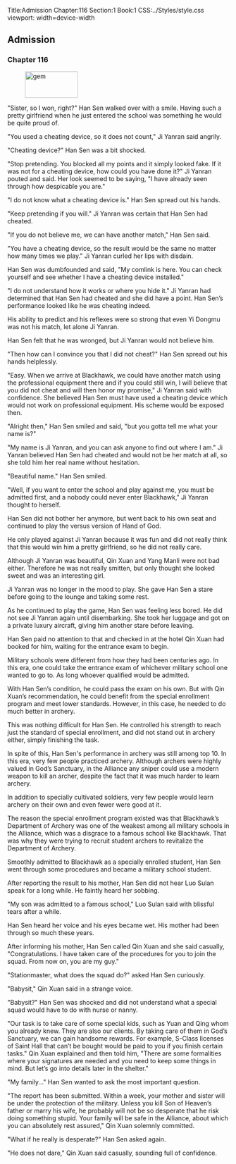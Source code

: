 Title:Admission 
Chapter:116 
Section:1 
Book:1 
CSS:../Styles/style.css 
viewport: width=device-width
  
## Admission
### Chapter 116 
<figure>
	<img src="../Images/gem.gif" alt="gem" id="gem" width="120" height="60" />
</figure>
  

  
  "Sister, so I won, right?" Han Sen walked over with a smile. Having such a pretty girlfriend when he just entered the school was something he would be quite proud of.

"You used a cheating device, so it does not count," Ji Yanran said angrily.

"Cheating device?" Han Sen was a bit shocked.

"Stop pretending. You blocked all my points and it simply looked fake. If it was not for a cheating device, how could you have done it?" Ji Yanran pouted and said. Her look seemed to be saying, "I have already seen through how despicable you are."

"I do not know what a cheating device is." Han Sen spread out his hands.

"Keep pretending if you will." Ji Yanran was certain that Han Sen had cheated.

"If you do not believe me, we can have another match," Han Sen said.

"You have a cheating device, so the result would be the same no matter how many times we play." Ji Yanran curled her lips with disdain.

Han Sen was dumbfounded and said, "My comlink is here. You can check yourself and see whether I have a cheating device installed."

"I do not understand how it works or where you hide it." Ji Yanran had determined that Han Sen had cheated and she did have a point. Han Sen’s performance looked like he was cheating indeed.

His ability to predict and his reflexes were so strong that even Yi Dongmu was not his match, let alone Ji Yanran.

Han Sen felt that he was wronged, but Ji Yanran would not believe him.

"Then how can I convince you that I did not cheat?" Han Sen spread out his hands helplessly.

"Easy. When we arrive at Blackhawk, we could have another match using the professional equipment there and if you could still win, I will believe that you did not cheat and will then honor my promise," Ji Yanran said with confidence. She believed Han Sen must have used a cheating device which would not work on professional equipment. His scheme would be exposed then.

"Alright then," Han Sen smiled and said, "but you gotta tell me what your name is?"

"My name is Ji Yanran, and you can ask anyone to find out where I am." Ji Yanran believed Han Sen had cheated and would not be her match at all, so she told him her real name without hesitation.

"Beautiful name." Han Sen smiled.

"Well, if you want to enter the school and play against me, you must be admitted first, and a nobody could never enter Blackhawk," Ji Yanran thought to herself.

Han Sen did not bother her anymore, but went back to his own seat and continued to play the versus version of Hand of God.

He only played against Ji Yanran because it was fun and did not really think that this would win him a pretty girlfriend, so he did not really care.

Although Ji Yanran was beautiful, Qin Xuan and Yang Manli were not bad either. Therefore he was not really smitten, but only thought she looked sweet and was an interesting girl.

Ji Yanran was no longer in the mood to play. She gave Han Sen a stare before going to the lounge and taking some rest.

As he continued to play the game, Han Sen was feeling less bored. He did not see Ji Yanran again until disembarking. She took her luggage and got on a private luxury aircraft, giving him another stare before leaving.

Han Sen paid no attention to that and checked in at the hotel Qin Xuan had booked for him, waiting for the entrance exam to begin.

Military schools were different from how they had been centuries ago. In this era, one could take the entrance exam of whichever military school one wanted to go to. As long whoever qualified would be admitted.

With Han Sen’s condition, he could pass the exam on his own. But with Qin Xuan’s recommendation, he could benefit from the special enrollment program and meet lower standards. However, in this case, he needed to do much better in archery.

This was nothing difficult for Han Sen. He controlled his strength to reach just the standard of special enrollment, and did not stand out in archery either, simply finishing the task.

In spite of this, Han Sen's performance in archery was still among top 10. In this era, very few people practiced archery. Although archers were highly valued in God’s Sanctuary, in the Alliance any sniper could use a modern weapon to kill an archer, despite the fact that it was much harder to learn archery.

In addition to specially cultivated soldiers, very few people would learn archery on their own and even fewer were good at it.

The reason the special enrollment program existed was that Blackhawk’s Department of Archery was one of the weakest among all military schools in the Alliance, which was a disgrace to a famous school like Blackhawk. That was why they were trying to recruit student archers to revitalize the Department of Archery.

Smoothly admitted to Blackhawk as a specially enrolled student, Han Sen went through some procedures and became a military school student.

After reporting the result to his mother, Han Sen did not hear Luo Sulan speak for a long while. He faintly heard her sobbing.

"My son was admitted to a famous school," Luo Sulan said with blissful tears after a while.

Han Sen heard her voice and his eyes became wet. His mother had been through so much these years.

After informing his mother, Han Sen called Qin Xuan and she said casually, "Congratulations. I have taken care of the procedures for you to join the squad. From now on, you are my guy."

"Stationmaster, what does the squad do?" asked Han Sen curiously.

"Babysit," Qin Xuan said in a strange voice.

"Babysit?" Han Sen was shocked and did not understand what a special squad would have to do with nurse or nanny.

"Our task is to take care of some special kids, such as Yuan and Qing whom you already knew. They are also our clients. By taking care of them in God’s Sanctuary, we can gain handsome rewards. For example, S-Class licenses of Saint Hall that can’t be bought would be paid to you if you finish certain tasks." Qin Xuan explained and then told him, "There are some formalities where your signatures are needed and you need to keep some things in mind. But let’s go into details later in the shelter."

"My family..." Han Sen wanted to ask the most important question.

"The report has been submitted. Within a week, your mother and sister will be under the protection of the military. Unless you kill Son of Heaven’s father or marry his wife, he probably will not be so desperate that he risk doing something stupid. Your family will be safe in the Alliance, about which you can absolutely rest assured," Qin Xuan solemnly committed.

"What if he really is desperate?" Han Sen asked again.

"He does not dare," Qin Xuan said casually, sounding full of confidence.
